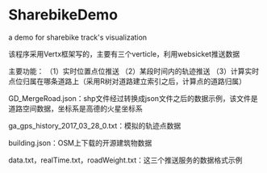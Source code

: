 # SharebikeDemo
a demo for sharebike track's visualization

该程序采用Vertx框架写的，主要有三个verticle，利用websicket推送数据

主要功能：
（1）实时位置点位推送
（2）某段时间内的轨迹推送
（3）计算实时点位归属在哪条道路上（采用R树对道路建立索引之后，计算点的道路归属）

GD_MergeRoad.json：shp文件经过转换成json文件之后的数据示例，该文件是道路空间数据，坐标系是高德的火星坐标系

ga_gps_history_2017_03_28_0.txt：模拟的轨迹点数据

building.json：OSM上下载的开源建筑物数据

data.txt，realTime.txt，roadWeight.txt：这三个推送服务的数据格式示例

